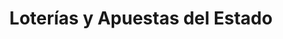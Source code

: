 ---
title: "Loterías y Apuestas del Estado"
url: /malaga/loterias-y-apuestas-del-estado-2/
shop: lotería
---